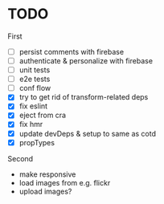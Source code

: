 # TODO

First

- [ ] persist comments with firebase
- [ ] authenticate & personalize with firebase
- [ ] unit tests
- [ ] e2e tests
- [ ] conf flow
- [x] try to get rid of transform-related deps
- [x] fix eslint
- [x] eject from cra
- [x] fix hmr
- [x] update devDeps & setup to same as cotd
- [x] propTypes

Second

 * make responsive
 * load images from e.g. flickr
 * upload images?
